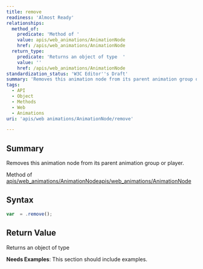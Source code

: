 ```yaml
---
title: remove
readiness: 'Almost Ready'
relationships:
  method_of:
    predicate: 'Method of '
    value: apis/web_animations/AnimationNode
    href: /apis/web_animations/AnimationNode
  return_type:
    predicate: 'Returns an object of type  '
    value: ''
    href: /apis/web_animations/AnimationNode
standardization_status: 'W3C Editor''s Draft'
summary: 'Removes this animation node from its parent animation group or player.'
tags:
  - API
  - Object
  - Methods
  - Web
  - Animations
uri: 'apis/web animations/AnimationNode/remove'

---
```

## Summary

Removes this animation node from its parent animation group or player.

Method of [apis/web\_animations/AnimationNode](/apis/web_animations/AnimationNode)[apis/web\_animations/AnimationNode](/apis/web_animations/AnimationNode)

## Syntax

``` js
var  = .remove();
```

## Return Value

Returns an object of type

**Needs Examples**: This section should include examples.

